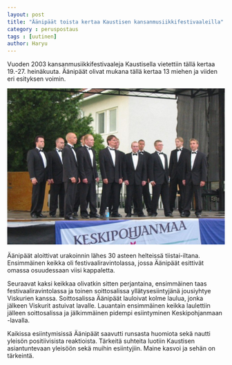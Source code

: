 ```yaml
---
layout: post
title: "Äänipäät toista kertaa Kaustisen kansanmusiikkifestivaaleilla"
category : peruspostaus
tags : [uutinen]
author: Haryu
---
```


Vuoden 2003 kansanmusiikkifestivaaleja Kaustisella vietettiin tällä kertaa 19.-27. heinäkuuta. Äänipäät olivat mukana tällä kertaa 13 miehen ja viiden eri esityksen voimin.

![](/kuvat/blog_images/kausse2003.jpg)

Äänipäät aloittivat urakoinnin lähes 30 asteen helteissä tiistai-iltana. Ensimmäinen keikka oli festivaaliravintolassa, jossa Äänipäät esittivät omassa osuudessaan viisi kappaletta.

Seuraavat kaksi keikkaa olivatkin sitten perjantaina, ensimmäinen taas festivaaliravintolassa ja toinen soittosalissa yllätysesiintyjänä jousiyhtye Viskurien kanssa. Soittosalissa Äänipäät lauloivat kolme laulua, jonka jälkeen Viskurit astuivat lavalle. Lauantain ensimmäinen keikka laulettiin jälleen soittosalissa ja jälkimmäinen pidempi esiintyminen Keskipohjanmaan -lavalla.

Kaikissa esiintymisissä Äänipäät saavutti runsasta huomiota sekä nautti yleisön positiivisista reaktioista. Tärkeitä suhteita luotiin Kaustisen asiantuntevaan yleisöön sekä muihin esiintyjiin. Maine kasvoi ja sehän on tärkeintä.
